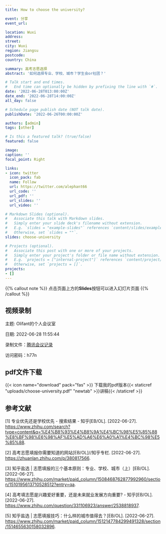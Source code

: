 ```yaml
---
title: How to choose the university?

event: 分享
event_url: 

location: Wuxi
address:
street: 
city: Wuxi
region: Jiangsu
postcode: 
country: China

summary: 高考志愿选择
abstract: '如何选择专业、学校、城市？学生会or社团？'

# Talk start and end times.
#   End time can optionally be hidden by prefixing the line with `#`.
date: '2022-06-28T013:00:00Z'
date_end: '2022-06-28T14:00:00Z'
all_day: false

# Schedule page publish date (NOT talk date).
publishDate: '2022-06-26T00:00:00Z'

authors: [admin]
tags: [other]

# Is this a featured talk? (true/false)
featured: false

image:
caption: ''
focal_point: Right

links:
- icon: twitter
  icon_pack: fab
  name: Follow
  url: https://twitter.com/alephant66
  url_code: ''
  url_pdf: ''
  url_slides: ''
  url_video: ''

# Markdown Slides (optional).
#   Associate this talk with Markdown slides.
#   Simply enter your slide deck's filename without extension.
#   E.g. `slides = "example-slides"` references `content/slides/example-slides.md`.
#   Otherwise, set `slides = ""`.
slides: choose-university

# Projects (optional).
#   Associate this post with one or more of your projects.
#   Simply enter your project's folder or file name without extension.
#   E.g. `projects = ["internal-project"]` references `content/project/deep-learning/index.md`.
#   Otherwise, set `projects = []`.
projects:
- []
---
```


{{% callout note %}}
点击页面上方的**Slides**按钮可以进入幻灯片页面
{{% /callout %}}
## 视频录制
主题: Olifant的个人会议室

日期: 2022-06-28 11:55:44

录制文件：[腾讯会议记录](https://meeting.tencent.com/v2/cloud-record/share?id=5dbf3f97-ae10-4167-9bd9-84fdf6ea81a9&from=3)

访问密码：h77n

## pdf文件下载
{{< icon name="download" pack="fas" >}} 下载我的pdf版本{{< staticref "uploads/choose-university.pdf" "newtab" >}}讲稿{{< /staticref >}}

## 参考文献
[1] 专业优先还是学校优先 - 搜索结果 - 知乎[EB/OL]. [2022-06-27]. https://www.zhihu.com/search?type=content&q=%E4%B8%93%E4%B8%9A%E4%BC%98%E5%85%88%E8%BF%98%E6%98%AF%E5%AD%A6%E6%A0%A1%E4%BC%98%E5%85%88.

[2] 高考志愿填报你需要知道的网站[EB/OL]//知乎专栏. [2022-06-27]. https://zhuanlan.zhihu.com/p/380817566.

[3] 知乎盐选 | 志愿填报的三个基本原则：专业、学校、城市（上）[EB/OL]. [2022-06-27]. https://www.zhihu.com/market/paid_column/1508468762877992960/section/1510195613710528512?entry=qa.

[4] 高考填志愿是兴趣爱好重要，还是未来就业发展方向重要? - 知乎[EB/OL]. [2022-06-27]. https://www.zhihu.com/question/331106923/answer/2538818937.

[5] 知乎盐选 | 志愿填报技巧：什么样的城市值得去？[EB/OL]. [2022-06-27]. https://www.zhihu.com/market/paid_column/1512147784299491328/section/1514655630158032896.

